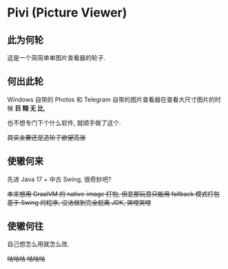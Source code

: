 # Pivi (Picture Viewer)

## 此为何轮

这是一个简简单单图片查看器的轮子.

## 何出此轮

Windows 自带的 Photos 和 Telegram 自带的图片查看器在查看大尺寸图片的时候 **巨 糊 无 比**,

也不想专门下个什么软件, 就顺手做了这个.

~~其实主要还是造轮子欲望高涨~~

## 使辙何来

先进 Java 17 + 中古 Swing, 很奇妙吧?

~~本来想用 GraalVM 的 native-image 打包, 但是那玩意只能用 fallback 模式打包基于 Swing 的程序, 没法做到完全脱离 JDK, 哭哩哭哩~~


## 使辙何往

自己想怎么用就怎么改.

~~咕咕咕 咕咕咕~~

